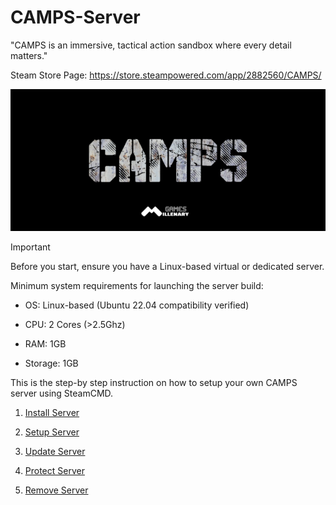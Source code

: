 # CAMPS-Server
"CAMPS is an immersive, tactical action sandbox where every detail matters."

Steam Store Page: https://store.steampowered.com/app/2882560/CAMPS/

![](https://github.com/MillenaryMan/CAMPS-Server/blob/main/GitBanner.png)

> [!IMPORTANT]
> Before you start, ensure you have a Linux-based virtual or dedicated server.
>
> Minimum system requirements for launching the server build:
> - OS: Linux-based (Ubuntu 22.04 compatibility verified)
>
> - CPU: 2 Cores (>2.5Ghz)
>
> - RAM: 1GB 
>
> - Storage: 1GB

This is the step-by step instruction on how to setup your own CAMPS server using SteamCMD.

1. [Install Server](https://github.com/MillenaryMan/CAMPS-Server/blob/main/Install%20Server.md)

2. [Setup Server](https://github.com/MillenaryMan/CAMPS-Server/blob/main/Setup%20Server.md)

3. [Update Server](https://github.com/MillenaryMan/CAMPS-Server/blob/main/Update%20Server.md)

4. [Protect Server](https://github.com/MillenaryMan/CAMPS-Server/blob/main/Protect%20Server.md)

5. [Remove Server](https://github.com/MillenaryMan/CAMPS-Server/blob/main/Remove%20Server.md)

